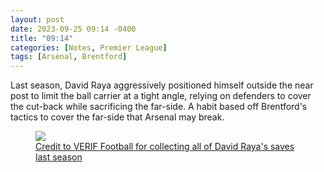 ```yaml
---
layout: post
date: 2023-09-25 09:14 -0400
title: "09:14"
categories: [Notes, Premier League]
tags: [Arsenal, Brentford]
---
```


Last season, David Raya aggressively positioned himself outside the near post to limit the ball carrier at a tight angle, relying on defenders to cover the cut-back while sacrificing the far-side. A habit based off Brentford's tactics to cover the far-side that Arsenal may break.

<figure>
    <img src="https://i.imgur.com/v1rXwuL.jpg">
    <figcaption><a href="https://youtu.be/2xDNR_n2gCU?si=dG6hAR4LKRa_slvu">Credit to VERIF Football for collecting all of David Raya's saves last season</a></figcaption>
</figure> 


